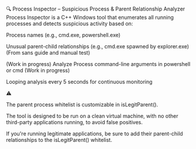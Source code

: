 🔍 Process Inspector – Suspicious Process & Parent Relationship Analyzer
Process Inspector is a C++ Windows tool that enumerates all running processes and detects suspicious activity based on:

Process names (e.g., cmd.exe, powershell.exe) 

Unusual parent-child relationships (e.g., cmd.exe spawned by explorer.exe) (From sans guide and manual test)

(Work in progress) Analyze Process command-line arguments in powershell or cmd (Work in progress)

Looping analysis every 5 seconds for continuous monitoring

⚠️

The parent process whitelist is customizable in isLegitParent().

The tool is designed to be run on a clean virtual machine, with no other third-party applications running, to avoid false positives.

If you're running legitimate applications, be sure to add their parent-child relationships to the isLegitParent() whitelist.
